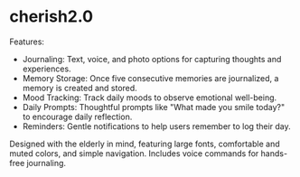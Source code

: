 # cherish2.0

Features:
- Journaling: Text, voice, and photo options for capturing thoughts and experiences.
- Memory Storage: Once five consecutive memories are journalized, a memory is created and stored.
- Mood Tracking: Track daily moods to observe emotional well-being.
- Daily Prompts: Thoughtful prompts like "What made you smile today?" to encourage daily reflection.
- Reminders: Gentle notifications to help users remember to log their day.

Designed with the elderly in mind, featuring large fonts, comfortable and muted colors, and simple navigation.
Includes voice commands for hands-free journaling.

